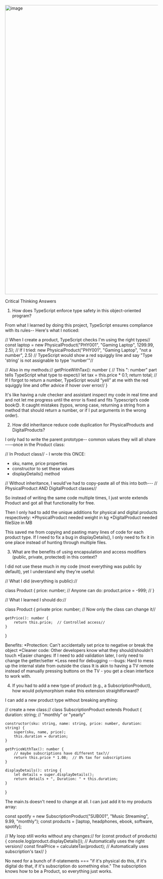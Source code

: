 <img width="952" alt="image" src="https://github.com/user-attachments/assets/194d3db8-c088-4685-a71f-2aaec82a97d8" />

Critical Thinking Answers
1. How does TypeScript enforce type safety in this object-oriented program?
   
From what I learned by doing this project, TypeScript ensures compliance with its rules-- Here's what I noticed:

// When I create a product, TypeScript checks I'm using the right types//
const laptop = new PhysicalProduct("PHY001", "Gaming Laptop", 1299.99, 2.5);
// If I tried: new PhysicalProduct("PHY001", "Gaming Laptop", "not a number", 2.5)
// TypeScript would show a red squiggly line and say "Type 'string' is not assignable to type 'number'"//

// Also in my methods://
getPriceWithTax(): number {  // This ": number" part tells TypeScript what type to expect//
    let tax = this.price * 0.1;
    return total;  // If I forgot to return a number, TypeScript would “yell” at  me with the red squiggly line and offer advice if hover over error//
}

It's like having a rule checker and assistant inspect my code in real time and and not let me progress until the error is fixed and fits Typescript’s code book😊.
It caught mistakes (typos, wrong case, returning a string from a method that should return a number, or if  I put arguments in the wrong order).

2. How did inheritance reduce code duplication for PhysicalProducts and DigitalProducts?

I only had to write the parent prototype-- common values they will all share ----once in the Product class:

// In Product class// - I wrote this ONCE:
- sku, name, price properties
- constructor to set these values  
- displayDetails() method
  
// Without inheritance, I would've had to copy-paste all of this into both---
// PhysicalProduct AND DigitalProduct classes//

So instead of writing the same code multiple times, I just wrote extends Product and got all that functionality for free. 

Then I only had to add the unique additions for physical and digital products respectively:
*PhysicalProduct needed weight in kg
*DigitalProduct needed fileSize in MB

This saved me from copying and pasting many lines of code for each product type. If I need to fix a bug in
displayDetails(), I only need to fix it in one place instead of hunting through multiple files.

3. What are the benefits of using encapsulation and access modifiers (public, private, protected) in this context?

I did not use these much in my code (most everything was public by default), yet I understand why they're useful:

// What I did (everything is public)://

class Product {
    price: number;  // Anyone can do: product.price = -999; //
}

// What I learned I should do://

class Product {
    private price: number;  // Now only the class can change it//
    
    getPrice(): number {
        return this.price;  // Controlled access//
    }
}

Benefits:
*Protection: Can't accidentally set price to negative or break the object
*Cleaner code: Other developers know what they should/shouldn't touch
*Easier changes: If I need to add validation later, I only need to  change the getter/setter
*Less need for debugging ---bugs: Hard to mess up the internal state from outside the  class
It is akin to having a TV remote instead of manually pressing buttons on the TV - you get a clean interface to work with.

4. If you had to add a new type of product (e.g., a SubscriptionProduct), how would polymorphism make this extension straightforward?

I can add a new product type without breaking anything:


//  create a new class://
class SubscriptionProduct extends Product {
    duration: string;  // "monthly" or "yearly"
    
    constructor(sku: string, name: string, price: number, duration: string) {
        super(sku, name, price);
        this.duration = duration;
    }
    
    getPriceWithTax(): number {
        // maybe subscriptions have different tax?//
        return this.price * 1.08;  // 8% tax for subscriptions
    }
    
    displayDetails(): string {
        let details = super.displayDetails();
        return details + ", Duration: " + this.duration;
    }
}

The main.ts doesn't need to change at all. I can just add it to my products array:

const spotify = new SubscriptionProduct("SUB001", "Music Streaming", 9.99, "monthly");
const products = [laptop, headphones, ebook, software, spotify]; 

// My loop still works without any changes://
for (const product of products) {
    console.log(product.displayDetails());  // Automatically uses the right version//
    const finalPrice = calculateTax(product);  // Automatically uses subscription's tax//
}

No need for a bunch of if-statements === "if it's physical do this, if it's digital do that, if it's 
subscription do something else." The subscription knows how to be a Product, so everything just works. 

